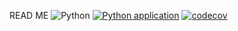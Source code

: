 READ ME
![Python](https://img.shields.io/badge/language-Python-blue)
[![Python application](https://github.com/24fall-se-test/se_test_hw1/actions/workflows/python-app.yml/badge.svg)](https://github.com/24fall-se-test/se_test_hw1/actions/workflows/python-app.yml)
[![codecov](https://codecov.io/gh/Captain-Tim/se_test_hw1/graph/badge.svg?token=W9S43XOXWT)](https://codecov.io/gh/Captain-Tim/se_test_hw1)
